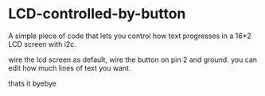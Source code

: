 # LCD-controlled-by-button
A simple piece of code that lets you control how text progresses in a 16*2 LCD screen with i2c.

wire the lcd screen as default, wire the button on pin 2 and ground. 
you can edit how much lines of text you want.

thats it byebye
